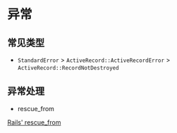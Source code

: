 # 异常

## 常见类型

- `StandardError` > `ActiveRecord::ActiveRecordError` > `ActiveRecord::RecordNotDestroyed`

## 异常处理

- rescue_from

[Rails' rescue_from](https://rubytutorial.io/rails-rescue_from/)
